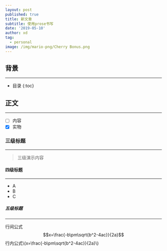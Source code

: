 ```yaml
---
layout: post
published: true
title: 新文章
subtitle: 使用prose书写
date: '2019-05-10'
author: xd
tag:
  - personal
image: /img/mario-png/Cherry Bonus.png
---
```

## 背景
---
* 目录
{:toc}
## 正文
------
- [ ] 内容
- [x] 实物

### 三级标题
------------
> 三级演示内容

#### 四级标题
---
- A
- B
- C

##### 五级标题
---


行间公式$$x=\frac{-b\pm\sqrt{b^2-4ac}}{2a}$$
行内公式\\(x=\frac{-b\pm\sqrt{b^2-4ac}}{2a}\\)

